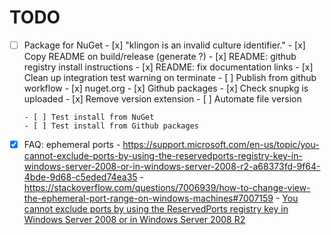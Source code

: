# TODO

- [ ] Package for NuGet
      - [x] "klingon is an invalid culture identifier."
      - [x] Copy README on build/release (generate ?)
      - [x] README: github registry install instructions
      - [x] README: fix documentation links
      - [x] Clean up integration test warning on terminate
      - [ ] Publish from github workflow
            - [x] nuget.org
            - [x] Github packages
            - [x] Check snupkg is uploaded
            - [x] Remove version extension
            - [ ] Automate file version

      - [ ] Test install from NuGet
      - [ ] Test install from Github packages

- [x] FAQ: ephemeral ports
      - https://support.microsoft.com/en-us/topic/you-cannot-exclude-ports-by-using-the-reservedports-registry-key-in-windows-server-2008-or-in-windows-server-2008-r2-a68373fd-9f64-4bde-9d68-c5eded74ea35
      - https://stackoverflow.com/questions/7006939/how-to-change-view-the-ephemeral-port-range-on-windows-machines#7007159
      - [You cannot exclude ports by using the ReservedPorts registry key in Windows Server 2008 or in Windows Server 2008 R2](https://support.microsoft.com/en-us/topic/you-cannot-exclude-ports-by-using-the-reservedports-registry-key-in-windows-server-2008-or-in-windows-server-2008-r2-a68373fd-9f64-4bde-9d68-c5eded74ea35)